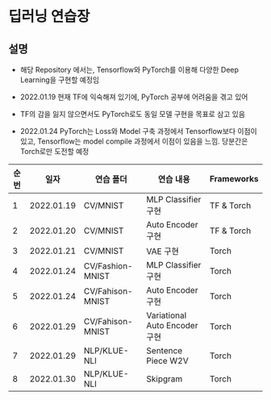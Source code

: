 # 딥러닝 연습장

## 설명
- 해당 Repository 에서는, Tensorflow와 PyTorch를 이용해 다양한 Deep Learning을 구현할 예정임

- 2022.01.19 현재 TF에 익숙해져 있기에, PyTorch 공부에 어려움을 겪고 있어
- TF의 감을 잃지 않으면서도 PyTorch로도 동일 모델 구현을 목표로 삼고 있음
- 2022.01.24 PyTorch는 Loss와 Model 구축 과정에서 Tensorflow보다 이점이 있고, Tensorflow는 model compile 과정에서 이점이 있음을 느낌. 당분간은 Torch로만 도전할 예정

|순번|일자|연습 폴더|연습 내용|Frameworks|
|---|---|---|---|---|
|1|2022.01.19|CV/MNIST|MLP Classifier 구현|TF & Torch|
|2|2022.01.20|CV/MNIST|Auto Encoder 구현|TF & Torch|
|3|2022.01.21|CV/MNIST|VAE 구현|Torch|
|4|2022.01.24|CV/Fashion-MNIST|MLP Classifier 구현|Torch|
|5|2022.01.24|CV/Fahison-MNIST|Auto Encoder 구현|Torch|
|6|2022.01.29|CV/Fahison-MNIST|Variational Auto Encoder 구현|Torch|
|7|2022.01.29|NLP/KLUE-NLI|Sentence Piece W2V|Torch|
|8|2022.01.30|NLP/KLUE-NLI|Skipgram|Torch|